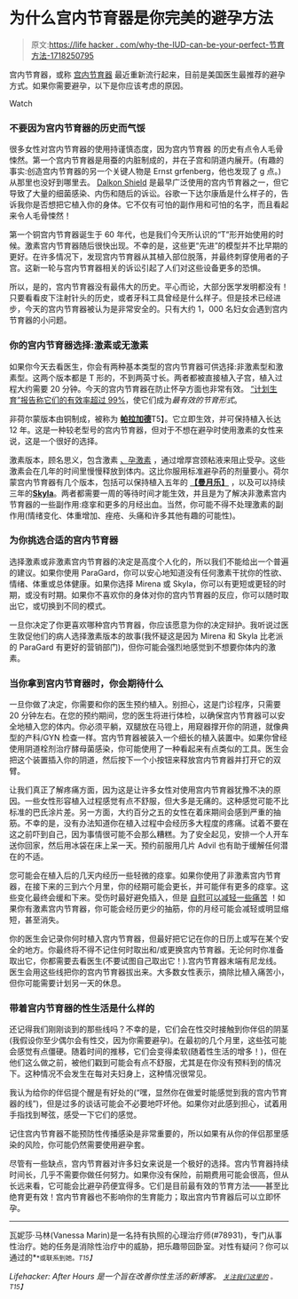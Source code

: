 # 为什么宫内节育器是你完美的避孕方法

> 原文:[https://life hacker . com/why-the-IUD-can-be-your-perfect-节育方法-1718250795](https://lifehacker.com/why-the-iud-could-be-your-perfect-birth-control-method-1718250795)

宫内节育器，或称 [宫内节育器](https://en.wikipedia.org/wiki/Intrauterine_device) 最近重新流行起来，目前是美国医生最推荐的避孕方式。如果你需要避孕，以下是你应该考虑的原因。

Watch

### 不要因为宫内节育器的历史而气馁

很多女性对宫内节育器的使用持谨慎态度，因为宫内节育器 的历史有点令人毛骨悚然。第一个宫内节育器是用蚕的内脏制成的，并在子宫和阴道内展开。(有趣的事实:创造宫内节育器的另一个关键人物是 Ernst grfenberg，他也发现了 g 点。)从那里也没好到哪里去。 [Dalkon Shield](https://en.wikipedia.org/wiki/Dalkon_Shield) 是最早广泛使用的宫内节育器之一，但它导致了大量的细菌感染、内伤和随后的诉讼。谷歌一下达尔康盾是什么样子的，告诉我你是否想把它植入你的身体。它不仅有可怕的副作用和可怕的名字，而且看起来令人毛骨悚然！

第一个铜宫内节育器诞生于 60 年代，也是我们今天所认识的“T”形开始使用的时候。激素宫内节育器随后很快出现。不幸的是，这些更“先进”的模型并不比早期的更好。在许多情况下，发现宫内节育器从其植入部位脱落，并最终刺穿使用者的子宫。这新一轮与宫内节育器相关的诉讼引起了人们对这些设备更多的恐惧。

所以，是的，宫内节育器没有最伟大的历史。平心而论，大部分医学发明都没有！只要看看皮下注射针头的历史，或者牙科工具曾经是什么样子。但是技术已经进步，今天的宫内节育器被认为是非常安全的。只有大约 1，000 名妇女会遇到宫内节育器的小问题。

### 你的宫内节育器选择:激素或无激素

如果你今天去看医生，你会有两种基本类型的宫内节育器可供选择:非激素型和激素型。这两个版本都是 T 形的，不到两英寸长。两者都被直接植入子宫，植入过程大约需要 20 分钟。今天的宫内节育器在防止怀孕方面也非常有效。 [“计划生育”报告称它们的有效率超过 99%](http://www.plannedparenthood.org/learn/birth-control/iud)，使它们成为*最有效的节育形式*。

非荷尔蒙版本由铜制成，被称为 [**帕拉加德**](http://www.paragard.com/)T5】。它立即生效，并可保持植入长达 12 年。这是一种较老型号的宫内节育器，但对于不想在避孕时使用激素的女性来说，这是一个很好的选择。

激素版本，顾名思义，包含激素 [、孕激素](https://en.wikipedia.org/wiki/Progestin) ，通过增厚宫颈粘液来阻止受孕。这些激素会在几年的时间里慢慢释放到体内。这比你服用标准避孕药的剂量要小。荷尔蒙宫内节育器有几个版本，包括可以保持植入五年的 [**【曼月乐】**](http://www.mirena-us.com/index.php) ，以及可以持续三年的[**Skyla**](http://www.skyla-us.com/index.php)。两者都需要一周的等待时间才能生效，并且是为了解决非激素宫内节育器的一些副作用:痉挛和更多的月经出血。当然，你可能不得不处理激素的副作用(情绪变化、体重增加、痤疮、头痛和许多其他有趣的可能性)。

### 为你挑选合适的宫内节育器

选择激素或非激素宫内节育器的决定是高度个人化的，所以我们不能给出一个普遍的建议。如果你使用 ParaGard，你可以安心地知道没有任何激素干扰你的性欲、情绪、体重或总体健康。如果你选择 Mirena 或 Skyla，你可以有更短或更轻的时期，或没有时期。如果你不喜欢你的身体对你的宫内节育器的反应，你可以随时取出它，或切换到不同的模式。

一旦你决定了你更喜欢哪种宫内节育器，你应该愿意为你的决定辩护。我听说过医生敦促他们的病人选择激素版本的故事(我怀疑这是因为 Mirena 和 Skyla 比老派的 ParaGard 有更好的营销部门)，但你可能会强烈地感觉到不想要你体内的激素。

### 当你拿到宫内节育器时，你会期待什么

一旦你做了决定，你需要和你的医生预约植入。别担心，这是门诊程序，只需要 20 分钟左右。在您的预约期间，您的医生将进行体检，以确保宫内节育器可以安全地植入您的体内。你必须平躺，双腿放在马镫上，用窥器撑开你的阴道，就像典型的产科/GYN 检查一样。宫内节育器被装入一个细长的植入装置中。如果你曾经使用阴道栓剂治疗酵母菌感染，你可能使用了一种看起来有点类似的工具。医生会把这个装置插入你的阴道，然后按下一个小按钮来释放宫内节育器并打开它的双臂。

让我们真正了解疼痛方面，因为这是让许多女性对使用宫内节育器犹豫不决的原因。一些女性形容植入过程感觉有点不舒服，但大多是无痛的。这种感觉可能不比标准的巴氏涂片差。另一方面，大约百分之五的女性在着床期间会感到严重的抽筋。不幸的是，没有办法知道你在植入过程中会经历多大程度的疼痛。试着不要在这之前吓到自己，因为事情很可能不会那么糟糕。为了安全起见，安排一个人开车送你回家，然后用冰袋在床上呆一天。预约前服用几片 Advil 也有助于缓解任何潜在的不适。

您可能会在植入后的几天内经历一些轻微的痉挛。如果你使用了非激素宫内节育器，在接下来的三到六个月里，你的经期可能会更长，并可能伴有更多的痉挛。这些变化最终会缓和下来。受伤时最好避免插入，但是 [自慰可以减轻一些痛苦](http://afterhours.lifehacker.com/a-womans-guide-to-learning-to-love-masturbation-1713950621) ！如果你有激素宫内节育器，你可能会经历更少的抽筋，你的月经可能会减轻或明显缩短，甚至消失。

你的医生会记录你何时植入宫内节育器，但最好把它记在你的日历上或写在某个安全的地方。你最终将不得不记住何时取出和/或更换宫内节育器。无论何时你准备取出它，你都需要去看医生(不要试图自己取出它！).宫内节育器末端有尼龙线。医生会用这些线把你的宫内节育器拔出来。大多数女性表示，摘除比植入痛苦小，但你可能需要计划另一天的休息。

### 带着宫内节育器的性生活是什么样的

还记得我们刚刚谈到的那些线吗？不幸的是，它们会在性交时接触到你伴侣的阴茎(我假设你至少偶尔会有性交，因为你需要避孕)。在最初的几个月里，这些弦可能会感觉有点僵硬。随着时间的推移，它们会变得柔软(随着性生活的增多！)，但在他们这么做之前，被他们戳到可能会有点不舒服，尤其是在你没有预料到的情况下。这种情况不会发生在每对夫妇身上，这种情况很常见。

我认为给你的伴侣提个醒是有好处的(“嘿，显然你在做爱时能感觉到我的宫内节育器的线”)，但是过多的谈话可能会不必要地吓坏他。如果你对此感到担心，试着用手指找到琴弦，感受一下它们的感觉。

记住宫内节育器不能预防性传播感染是非常重要的，所以如果有从你的伴侣那里感染的风险，你可能仍然需要使用避孕套。

尽管有一些缺点，宫内节育器对许多妇女来说是一个极好的选择。宫内节育器持续时间长，几乎不需要你做任何努力。如果你没有保险，前期费用可能会很高，但从长远来看，它可能会比避孕药便宜得多。它们是目前最有效的节育方法——甚至比绝育更有效！宫内节育器也不影响你的生育能力；取出宫内节育器后可以立即怀孕。

* * *

瓦妮莎·马林(Vanessa Marin)是一名持有执照的心理治疗师(#78931)，专门从事性治疗。她的任务是消除性治疗中的威胁，把乐趣带回卧室。对性有疑问？你可以通过的[<small></small>](mailto:Vanessa.Marin@Lifehacker.com)*<small>*或联系到她。*T15】</small>*

*Lifehacker: After Hours 是一个旨在改善你性生活的新博客。 [<small>*关注我们这里的*</small>](https://twitter.com/LHAfterHours) <small>*。*T15】</small>*